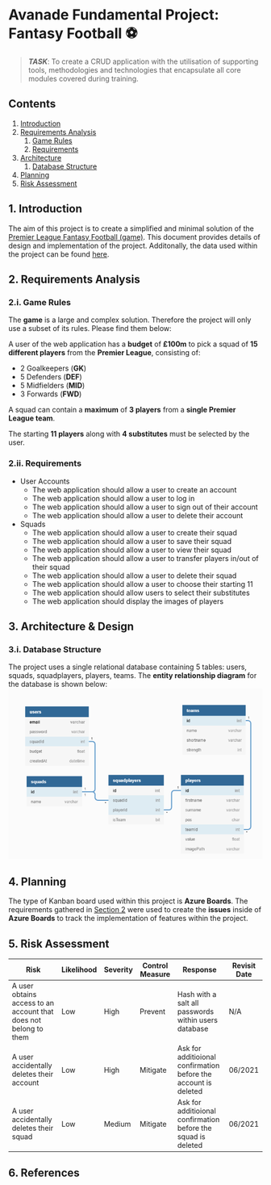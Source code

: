 # Avanade Fundamental Project: Fantasy Football :soccer:

>***TASK***: To create a CRUD application with the utilisation of supporting tools,
> methodologies and technologies that encapsulate all core modules
> covered during training.

## Contents
1. [Introduction](#introduction)
2. [Requirements Analysis](#requirements)
    1. [Game Rules](#rules)
    2. [Requirements](#requirements2)
3. [Architecture](#architecture)
    1. [Database Structure](#db)
4. [Planning](#planning)
5. [Risk Assessment](#risk)

## 1. Introduction <a name="introduction"></a>
The aim of this project is to create a simplified and minimal solution of the [Premier League Fantasy Football (game)](#https://fantasy.premierleague.com/). This document provides details of design and implementation of the project. Additonally, the data used within the project can be found [here](#https://github.com/vaastav/Fantasy-Premier-League).

## 2. Requirements Analysis <a name="requirements"></a>
### 2.i. Game Rules <a name="requirements"></a>
The **game** is a large and complex solution. Therefore the project will only use a subset of its rules. Please find them below:

A user of the web application has a **budget** of **£100m** to pick a squad of **15 different players** from the **Premier League**, consisting of: 

* 2 Goalkeepers (**GK**)
* 5 Defenders (**DEF**)
* 5 Midfielders (**MID**)
* 3 Forwards (**FWD**)

A squad can contain a **maximum** of **3 players** from a **single Premier League team**.

The starting **11 players** along with **4 substitutes** must be selected by the user. 

### 2.ii. Requirements <a name="requirements2"></a>
* User Accounts
  * The web application should allow a user to create an account
  * The web application should allow a user to log in 
  * The web application should allow a user to sign out of their account
  * The web application should allow a user to delete their account
* Squads
  * The web application should allow a user to create their squad
  * The web application should allow a user to save their squad
  * The web application should allow a user to view their squad
  * The web application should allow a user to transfer players in/out of their squad
  * The web application should allow a user to delete their squad
  * The web application should allow a user to choose their starting 11
  * The web application should allow users to select their substitutes
  * The web application should display the images of players

## 3. Architecture & Design <a name="architecture"></a>
### 3.i. Database Structure <a name="db"></a>
The project uses a single relational database containing 5 tables: users, squads, squadplayers, players, teams. The **entity relationship diagram** for the database is shown below:
![entity relationship diagram](Images/entity_relationship_diagram.png)

## 4. Planning <a name="planning"></a>
 The type of Kanban board used within this project is **Azure Boards**. The requirements gathered in [Section 2](#requirements) were used to create the **issues** inside of **Azure Boards** to track the implementation of features within the project.

## 5. Risk Assessment <a name="requirements"></a>

| Risk                                                             | Likelihood | Severity | Control Measure | Response                                                        | Revisit Date |
| ---------------------------------------------------------------- | ---------- | -------- | --------------- | --------------------------------------------------------------- | ------------ |
| A user obtains access to an account that does not belong to them | Low        | High     | Prevent         | Hash with a salt all passwords within users database            | N/A          |
| A user accidentally deletes their account                        | Low        | High     | Mitigate        | Ask for additioional confirmation before the account is deleted | 06/2021      |
| A user accidentally deletes their squad                          | Low        | Medium   | Mitigate        | Ask for additioional confirmation before the squad is deleted   | 06/2021      |

## 6. References
